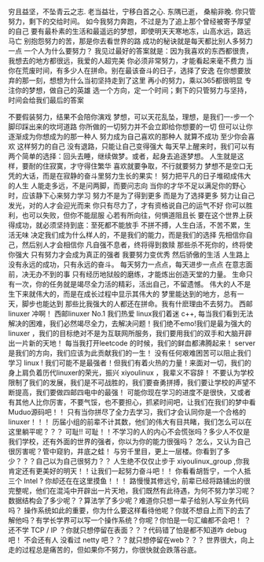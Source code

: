 穷且益坚，不坠青云之志.
老当益壮，宁移白首之心.
东隅已逝， 桑榆非晚.
你只管努力，剩下的交给时间。
如今我努力奔跑，不过是为了追上那个曾经被寄予厚望的自己
要有最朴素的生活和最遥远的梦想，即使明天天寒地冻，山高水远，路远马亡
别抱怨努力的苦，那是你去看世界的路
成功的秘诀就是每天都比别人多努力一点
一个人为什么要努力？ 我见过最好的答案就是：因为我喜欢的东西都很贵，我想去的地方都很远，我爱的人超完美
你必须非常努力，才能看起来毫不费力
当你在荒废时间，有多少人在拼命。别在最该奋斗的日子，选择了安逸
在你想要放弃的那一刻，想想为什么当初坚持走到了这里
再小的努力，乘以365都很明显
专注你的梦想，做自己的英雄
选一个方向，定一个时间；剩下的只管努力与坚持，时间会给我们最后的答案

不要假装努力，结果不会陪你演戏
梦想，可以天花乱坠，理想，是我们一-步一个脚印踩出来的坎坷道路
你所做的一切努力并不会立即给你想要的一切 但可以让你逐渐成为你想成为的那一种人
努力成为自己喜欢的那种人 就算不成功 至少你会喜欢 这样努力的自己
没有退路，只能让自己变得强大
每天早上醒来时，我们可以有两个简单的选择：回头去睡，继续做梦。或者，起身去追逐梦想。
人生就是这样，要耐的住寂寞，才守得住繁华
喜欢就要争取，不行就要努力
梦想不是空口无凭的大话，而是在寂静的奋斗里努力生长的果实！
努力把平凡的日子堆砌成伟大的人生
人能走多远，不是问两脚，而要问志向
当你的才华不足以满足你的野心时，应该静下心来努力学习
努力不是为了得到更多 而是为了选择更多
努力让自己发光，对的人才会迎光而来
你只有尽力了，才有资格说自己的运气不好
你可以胜利，也可以失败，但你不能屈服
心若有所向往，何惧道阻且长
要在这个世界上获得成功，就必须坚持到底：至死都不能放手
不拼不搏，人生白活，不苦不累，生活无味
决定我们成为什么样人的，不是我们的能力，而是我们的选择
先相信你自己，然后别人才会相信你
凡自强不息者，终将得到救赎
那些杀不死你的，终将使你强大
只有努力才会成为真正的强者
我要努力变优秀 然后骄傲的生活
人生路上没有永远的成功，只有永远的奋斗。
每天努力一点点，每天进步一点点
在意志面前，决无办不到的事
只有经历地狱般的磨练，才能炼出创造天堂的力量。
生命只有一次，你的任务就是竭尽全力活的精彩，活出自己，不留遗憾。
伟大的人不是生下来就伟大的，而是在成长过程中显示其伟大的
梦里能达到的地方，总有一天，脚步也能达到
那些比我强大的人都还在拼命。我有什麽理由不去努力。
西邮linuxer 冲啊！
西邮linuxer No.1
我们热爱 linux我们着迷 c++, 每当我们看到无法解决的困难，我们必然竭尽全力，去解决问题！我们绝不emo!我们是最为强大的linuxer ，我们的目标绝对不是为互联网所服务，我们要用我们的双手和大脑开辟出一片新的天地！
每当我打开leetcode 的时候，我们的鲜血都沸腾起来！
server 是我们的方向，我们应该为此贡献我们的一生！
没有任何艰难困苦可以阻止我们学习 linux !
我们可能不是最强者！但我们有着火热的力量！来面对一切，我们的身上肩负着历代linuxer的荣光，振兴 xiyoulinux ，我辈义不容辞！
不要认为学校限制了我们的发展，我们是不可战胜的，我们要奋勇拼搏，我们要让学校的声望不断提高，我们要做四邮四电中的最强！
可能你现在学习的进度不是很快，又或者有其他人比你厉害，不要气馁，也不要担心，抓紧时间吧，让我们在我们的梦中看Muduo源码吧！！
只有当你拼尽了全力去学习，我们才会认同你是一个合格的linuxer！！！
历届小组的前辈不计其数，他们的伟大有目共睹，我们怎么可以在这里躺平呢？？？
可耻!! 可耻！！不学习的人的内心不会慌张吗？多少人不仅是我们学校，还有外面的世界的强者，你以为你的能力很强吗？
怎么，又认为自己很厉害呢？管中窥豹，井底之蛙！
与穷千里目，更上一层楼。你看到了多少？？？自己以为自己很努力？？
人生绝不仅仅止步于 xiyoulinux_group ,你我肯定还有更美好的明天！！让我们一起努力奋斗吧！！
你看看胡哲宁，一个人抵三个 Intel ? 你却还在在这里摸鱼！！！
路慢慢其修远兮, 前辈已经将路铺出的很完整呢，他们在混沌中开辟出一片天地，我们既然有此待遇，为何不努力学习呢？
数据结构会了多少呢？？算法学了多少呢？难道你只想一辈子给别人写业务代码吗？
操作系统如此的重要，你为什么要这样看待他呢？你就不想自上而下的去了解他吗？有学长学界可以写一个操作系统？你呢？你怕是一句汇编都不会吧！
？还不学 TCP / IP ？你就只想停留在表面？？？代码错了怕是都不知道咋 debug 吧！
不会还有人 没看过 netty 吧？？？就只想停留在web？？？
世界很大，向上走的过程总是痛苦的，但如果你不努力，你很快就会跌落谷底。


